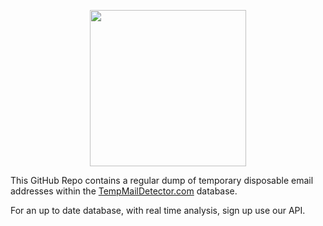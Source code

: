 <p align="center">
  <img src="https://tempmaildetector.com/images/gh-logo.png" width="250"/>
</p>

This GitHub Repo contains a regular dump of temporary disposable email addresses within the [TempMailDetector.com](https://tempmaildetector.com) database.

For an up to date database, with real time analysis, sign up use our API.
